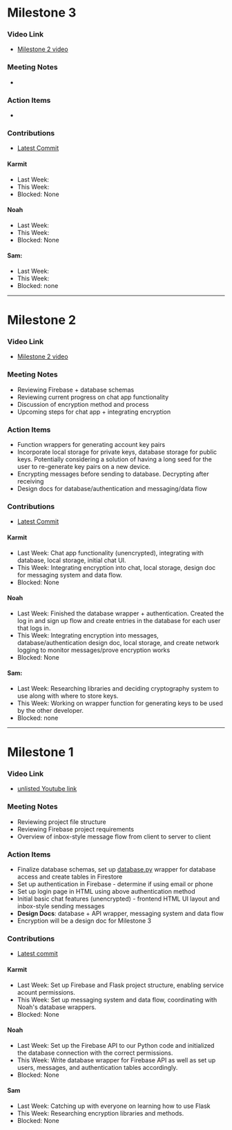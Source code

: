 # Milestone 3

### Video Link
* [Milestone 2 video](http://www.youtube.com)

### Meeting Notes
* 

### Action Items
* 

### Contributions
* [Latest Commit](https://github.com/ECS153/final-project-flask-encryption-webapp/commit/eb3af0e34abf2eb0f25c19182b05f733c98783c6)

#### Karmit
* Last Week: 
* This Week: 
* Blocked: None

#### Noah
* Last Week: 
* This Week: 
* Blocked: None

#### Sam:
* Last Week: 
* This Week: 
* Blocked: none

---

# Milestone 2

### Video Link
* [Milestone 2 video](https://youtu.be/2h5dWP1_BaE)

### Meeting Notes
* Reviewing Firebase + database schemas
* Reviewing current progress on chat app functionality
* Discussion of encryption method and process
* Upcoming steps for chat app + integrating encryption

### Action Items
* Function wrappers for generating account key pairs
* Incorporate local storage for private keys, database storage for public keys. Potentially considering a solution of having a long seed for the user to re-generate key pairs on a new device.
* Encrypting messages before sending to database. Decrypting after receiving
* Design docs for database/authentication and messaging/data flow

### Contributions
* [Latest Commit](https://github.com/ECS153/final-project-flask-encryption-webapp/commit/d5498811d9fbf7b1d5d99cf9248bdb9fc5c5f1c9)

#### Karmit
* Last Week: Chat app functionality (unencrypted), integrating with database, local storage, initial chat UI.
* This Week: Integrating encryption into chat, local storage, design doc for messaging system and data flow.
* Blocked: None

#### Noah
* Last Week: Finished the database wrapper + authentication. Created the log in and sign up flow and create entries in the database for each user that logs in.
* This Week: Integrating encryption into messages, database/authentication design doc, local storage, and create network logging to monitor messages/prove encryption works
* Blocked: None

#### Sam:
* Last Week: Researching libraries and deciding cryptography system to use along with where to store keys.
* This Week: Working on wrapper function for generating keys to be used by the other developer.
* Blocked: none

---

# Milestone 1

### Video Link
* [unlisted Youtube link](https://youtu.be/rFfZddmc-qc)

### Meeting Notes
* Reviewing project file structure
* Reviewing Firebase project requirements
* Overview of inbox-style message flow from client to server to client

### Action Items
* Finalize database schemas, set up [database.py](../web/flaskapp/app/database.py) wrapper for database access and create tables in Firestore
* Set up authentication in Firebase - determine if using email or phone
* Set up login page in HTML using above authentication method
* Initial basic chat features (unencrypted) - frontend HTML UI layout and inbox-style sending messages
* __Design Docs__: database + API wrapper, messaging system and data flow
* Encryption will be a design doc for Milestone 3

### Contributions
* [Latest commit](https://github.com/ECS153/final-project-flask-encryption-webapp/commit/f166101a4c80ae9a5aad59548d0f2d205e64248d)
#### Karmit
* Last Week: Set up Firebase and Flask project structure, enabling service acount permissions.
* This Week: Set up messaging system and data flow, coordinating with Noah's database wrappers.
* Blocked: None
#### Noah
* Last Week: Set up the Firebase API to our Python code and initialized the database connection with the correct permissions.
* This Week: Write database wrapper for Firebase API as well as set up users, messages, and authentication tables accordingly.
* Blocked: None
#### Sam
* Last Week: Catching up with everyone on learning how to use Flask
* This Week: Researching encryption libraries and methods.
* Blocked: None
